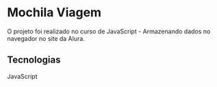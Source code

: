 <h1 aligh="center">Mochila Viagem</h1>

<p>O projeto foi realizado no curso de JavaScript - Armazenando dados no navegador no site da Alura.</p>

<h2>Tecnologias</h2>
<p>JavaScript</p>
